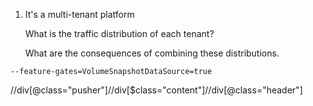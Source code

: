 1. It's a multi-tenant platform 

   What is the traffic distribution of each tenant?

   What are the consequences of combining these distributions.







```
--feature-gates=VolumeSnapshotDataSource=true
```

//div[@class="pusher"]//div[$class="content"]//div[@class="header"]